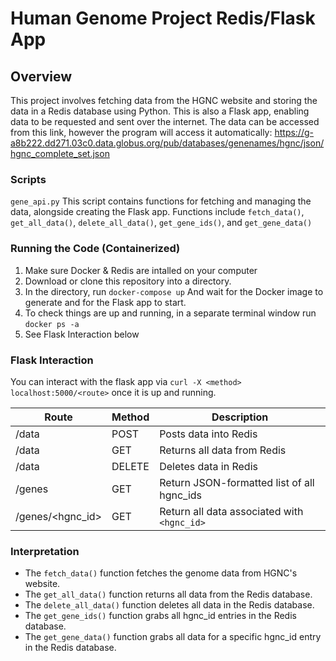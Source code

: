 # Human Genome Project Redis/Flask App

## Overview

This project involves fetching data from the HGNC website and storing the data in a Redis database using Python. This is also a Flask app, enabling data to be requested and sent over the internet. The data can be accessed from this link, however the program will access it automatically: https://g-a8b222.dd271.03c0.data.globus.org/pub/databases/genenames/hgnc/json/hgnc_complete_set.json

### Scripts
`gene_api.py`
This script contains functions for fetching and managing the data, alongside creating the Flask app. Functions include `fetch_data()`, `get_all_data()`, `delete_all_data()`, `get_gene_ids()`, and `get_gene_data()`

### Running the Code (Containerized)
1. Make sure Docker & Redis are intalled on your computer
2. Download or clone this repository into a directory.
3. In the directory, run `docker-compose up` And wait for the Docker image to generate and for the Flask app to start.
4. To check things are up and running, in a separate terminal window run `docker ps -a`
5. See Flask Interaction below

### Flask Interaction
You can interact with the flask app via `curl -X <method> localhost:5000/<route>` once it is up and running.

| Route            | Method | Description                              |
|------------------|--------|-----------------------------------------------|
| /data            | POST   | Posts data into Redis                           |
| /data            | GET    | Returns all data from Redis                    |
| /data            | DELETE | Deletes data in Redis                          |
| /genes           | GET    | Return JSON-formatted list of all hgnc_ids    |
| /genes/<hgnc_id> | GET    | Return all data associated with `<hgnc_id>`    |


### Interpretation
- The `fetch_data()` function fetches the genome data from HGNC's website.
- The `get_all_data()` function returns all data from the Redis database.
- The `delete_all_data()` function deletes all data in the Redis database.
- The `get_gene_ids()` function grabs all hgnc_id entries in the Redis database.
- The `get_gene_data()` function grabs all data for a specific hgnc_id entry in the Redis database.